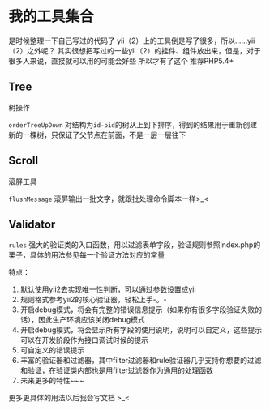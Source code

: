 # 我的工具集合

是时候整理一下自己写过的代码了
yii（2）上的工具倒是写了很多，所以……yii（2）之外呢？
其实很想把写过的一些yii（2）的挂件、组件放出来，但是，对于很多人来说，直接就可以用的可能会好些
所以才有了这个
推荐PHP5.4+

## Tree

树操作

`orderTreeUpDown` 对结构为`id-pid`的树从上到下排序，得到的结果用于重新创建新的一棵树，只保证了父节点在前面，不是一层一层往下

## Scroll

滚屏工具

`flushMessage` 滚屏输出一批文字，就跟批处理命令脚本一样>_<

## Validator

`rules` 强大的验证类的入口函数，用以过滤表单字段，验证规则参照index.php的栗子，具体的用法参见每一个验证方法对应的常量

特点：

1. 默认使用yii2去实现唯一性判断，可以通过参数设置成yii
2. 规则格式参考yii2的核心验证器，轻松上手-。-
3. 开启debug模式，将会有完整的错误信息提示（如果你有很多字段验证失败的话），因此生产环境应该关闭debug模式
4. 开启debug模式，将会显示所有字段的使用说明，说明可以自定义，这些提示可以在开发阶段作为接口调试时候的提示
5. 可自定义的错误提示
6. 丰富的验证器和过滤器，其中filter过滤器和rule验证器几乎支持你想要的过滤和验证，在验证类内部也是用filter过滤器作为通用的处理函数
7. 未来更多的特性~~~

更多更具体的用法以后我会写文档 >_<

